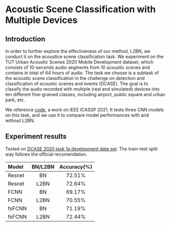 # Acoustic Scene Classification with Multiple Devices

## Introduction
In order to further explore the effectiveness of our method, L2BN, we conduct it on the acoustice scene classification task. We experiment on the TUT Urban Acoustic Scenes 2020 Mobile Development dataset, which consists of 10-seconds audio segments from 10 acoustic scenes and contains in total of 64 hours of audio.  The task we choose is a subtask of the acoustic scene classification in the challenge on detection and classification of acoustic scenes and events (DCASE). The goal is to classify the audio recorded with multiple (real and simulated) devices into ten different fine-grained classes, including airport, public square and urban park, etc.

We reference [code](https://github.com/MihawkHu/DCASE2020_task1), a work on IEEE ICASSP 2021. It tests three CNN models on this task, and we use it to compare model performances with and without L2BN.

## Experiment results
Tested on [DCASE 2020 task 1a development data set](http://dcase.community/challenge2020/task-acoustic-scene-classification#subtask-a). The train-test split way follows the official recomendation.  

| Model      |   BN/L2BN  |   Accuracy(%) | 
| :---       |   :----:   |      :----:   | 
|  Resnet  | BN     | 72.51%    |
|  Resnet  | L2BN   | 72.64%    |  
|  FCNN    | BN     | 69.17%    | 
|  FCNN    | L2BN   | 70.55%    | 
|  fsFCNN  | BN     | 71.19%    | 
|  fsFCNN  | L2BN   | 72.44%    |
